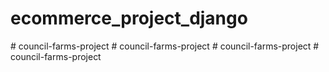 # ecommerce_project_django
#   c o u n c i l - f a r m s - p r o j e c t  
 #   c o u n c i l - f a r m s - p r o j e c t  
 #   c o u n c i l - f a r m s - p r o j e c t  
 #   c o u n c i l - f a r m s - p r o j e c t  
 
